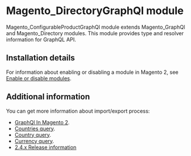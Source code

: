 # Magento_DirectoryGraphQl module

Magento_ConfigurableProductGraphQl module extends Magento_GraphQl and Magento_Directory modules. This module provides type and resolver information for  GraphQL API.

## Installation details

For information about enabling or disabling a module in Magento 2, see [Enable or disable modules](https://devdocs.magento.com/guides/v2.3/install-gde/install/cli/install-cli-subcommands-enable.html).

## Additional information

You can get more information about import/export process:
- [GraphQl In Magento 2](https://devdocs.magento.com/guides/v2.4/graphql).
- [Countries query](https://devdocs.magento.com/guides/v2.4/graphql/queries/directory-countries.html).
- [Country query](https://devdocs.magento.com/guides/v2.4/graphql/queries/directory-country.html).
- [Currency query](https://devdocs.magento.com/guides/v2.4/graphql/queries/directory-currency.html).
- [2.4.x Release information](https://devdocs.magento.com/guides/v2.4/release-notes/bk-release-notes.html)
